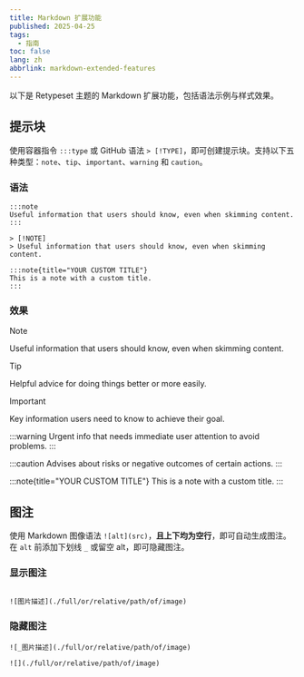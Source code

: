 ```yaml
---
title: Markdown 扩展功能
published: 2025-04-25
tags:
  - 指南
toc: false
lang: zh
abbrlink: markdown-extended-features
---
```


以下是 Retypeset 主题的 Markdown 扩展功能，包括语法示例与样式效果。

## 提示块

使用容器指令 `:::type` 或 GitHub 语法 `> [!TYPE]`，即可创建提示块。支持以下五种类型：`note`、`tip`、`important`、`warning` 和 `caution`。

### 语法

```
:::note
Useful information that users should know, even when skimming content.
:::

> [!NOTE]
> Useful information that users should know, even when skimming content.

:::note{title="YOUR CUSTOM TITLE"}
This is a note with a custom title.
:::
```

### 效果

> [!NOTE]
> Useful information that users should know, even when skimming content.

> [!TIP]
> Helpful advice for doing things better or more easily.

> [!IMPORTANT]
> Key information users need to know to achieve their goal.

:::warning
Urgent info that needs immediate user attention to avoid problems.
:::

:::caution
Advises about risks or negative outcomes of certain actions.
:::

:::note{title="YOUR CUSTOM TITLE"}
This is a note with a custom title.
:::

## 图注

使用 Markdown 图像语法 `![alt](src)`，**且上下均为空行**，即可自动生成图注。在 `alt` 前添加下划线 `_` 或留空 alt，即可隐藏图注。

### 显示图注

```

![图片描述](./full/or/relative/path/of/image)

```

### 隐藏图注

```
![_图片描述](./full/or/relative/path/of/image)

![](./full/or/relative/path/of/image)
```